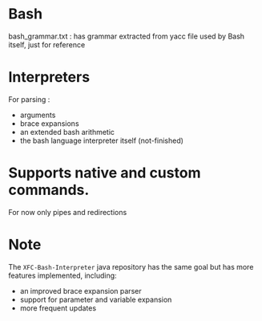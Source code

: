 # Bash 
bash_grammar.txt : has grammar extracted from yacc file used by Bash itself, just for reference

# Interpreters
For parsing :
- arguments
- brace expansions
- an extended bash arithmetic
- the bash language interpreter itself (not-finished)

# Supports native and custom commands.
For now only pipes and redirections

# Note
The `XFC-Bash-Interpreter` java repository has the same goal but has more features implemented, including:
- an improved brace expansion parser
- support for parameter and variable expansion
- more frequent updates
